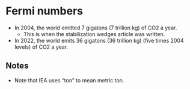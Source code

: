 # Fermi numbers

- In 2004, the world emitted 7 gigatons (7 trillion kg) of CO2 a year.
  - This is when the stabilization wedges article was written.
- In 2022, the world emits 36 gigatons (36 trillion kg) (five times 2004 levels) of CO2 a year.

## Notes
* Note that IEA uses &ldquo;ton&rdquo; to mean metric ton.
